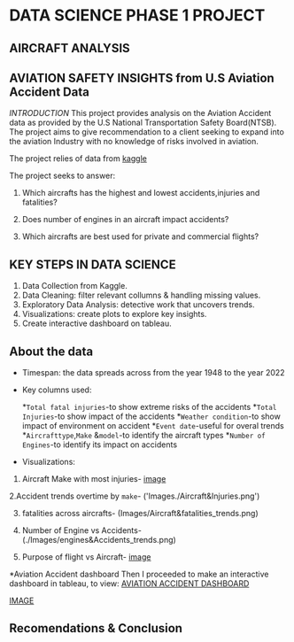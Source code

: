 # DATA SCIENCE PHASE 1 PROJECT
## AIRCRAFT ANALYSIS
## AVIATION SAFETY INSIGHTS from U.S Aviation Accident Data

*INTRODUCTION*
This project provides analysis on the Aviation Accident data as provided by the U.S National Transportation Safety Board(NTSB). The project aims to give recommendation to a client seeking to expand into the aviation Industry with no knowledge of risks involved in aviation.

The project relies of data from [kaggle](https://www.kaggle.com/datasets/drealbash/aviation-accident-from-1919-2023?select=aviation-accident-data-2023-05-16.csv) 

The project seeks to answer:
 1. Which aircrafts has the highest and lowest accidents,injuries and fatalities?

 2. Does number of engines in an aircraft impact accidents?

 3. Which aircrafts are best used for private and commercial flights?


 ## KEY STEPS IN DATA SCIENCE
 1. Data Collection from Kaggle.
 2. Data Cleaning: filter relevant collumns & handling missing values.
 3. Exploratory Data Analysis: detective work that uncovers trends.
 4. Visualizations: create plots to explore key insights.
 5. Create interactive dashboard on tableau.

 ## About the data
 * Timespan: the data spreads across from the year 1948 to the year 2022
 * Key columns used:

   *`Total fatal injuries`-to show extreme risks of the accidents
   *`Total Injuries`-to show impact of the  accidents
   *`Weather condition`-to show impact of environment on accident
   *`Event date`-useful for overal trends
   *`Aircrafttype`,`Make` &`model`-to identify the aircraft types
   *`Number of Engines`-to identify its impact on accidents


 * Visualizations:
 1. Aircraft Make with most injuries-
 [image](./Images/Make&Accident_trends.png)

 2.Accident trends overtime by `make`- ('Images./Aircraft&Injuries.png')

 3. fatalities across aircrafts- (Images/Aircraft&fatalities_trends.png)

 4. Number of Engine vs Accidents- (./Images/engines&Accidents_trends.png)

 5. Purpose of flight vs Aircraft- [image](./Images/Aircraft&Purpose_trends.png)


 *Aviation Accident dashboard
 Then I proceeded to make an interactive dashboard in tableau, to view: [AVIATION ACCIDENT DASHBOARD](https://public.tableau.com/app/profile/sharon.kipruto/viz/AVIATIONACCIDENTDASHBOARD/AVIATIONACCIDENTDASHBOARD2#1)

 [IMAGE](./Images/AVIATION%20ACCIDENT%20DASHBOARD.png)


## Recomendations & Conclusion


